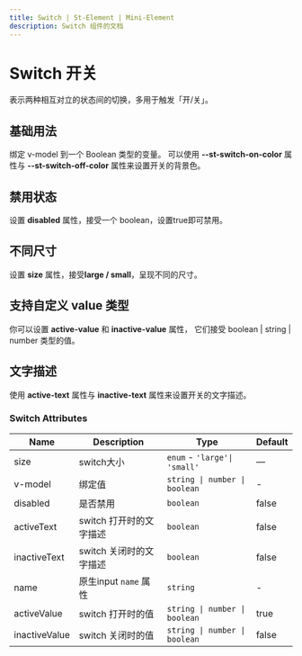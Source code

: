 ```yaml
---
title: Switch | St-Element | Mini-Element
description: Switch 组件的文档
---
```


# Switch 开关

表示两种相互对立的状态间的切换，多用于触发「开/关」。

## 基础用法

绑定 v-model 到一个 Boolean 类型的变量。 可以使用 **--st-switch-on-color** 属性与 **--st-switch-off-color** 属性来设置开关的背景色。

<preview path="../demo/Switch/Basic.vue" title="基础Switch" description="Switch 基础用例"></preview>

## 禁用状态

设置 **disabled** 属性，接受一个 boolean，设置true即可禁用。

<preview path="../demo/Switch/Disabled.vue" title="Switch 禁用状态" description="Switch 禁用状态"></preview>

## 不同尺寸

设置 **size** 属性，接受**large / small**，呈现不同的尺寸。

<preview path="../demo/Switch/Size.vue" title="Switch 不同尺寸" description="Switch 不同尺寸"></preview>

## 支持自定义 value 类型

你可以设置 **active-value** 和 **inactive-value** 属性， 它们接受 boolean | string | number 类型的值。
<preview path="../demo/Switch/CustomValue.vue" title="支持自定义 value 类型" description="Switch 支持自定义 value 类型"></preview>

## 文字描述

使用 **active-text** 属性与 **inactive-text** 属性来设置开关的文字描述。

<preview path="../demo/Switch/Text.vue" title="支持文字描述" description="Switch 文字描述"></preview>

### Switch Attributes

| Name          | Description             | Type                          | Default |
| ------------- | ----------------------- | ----------------------------- | ------- |
| size          | switch大小              | `enum` - `'large'\| 'small'`  | —       |
| v-model       | 绑定值                  | `string \| number \| boolean` | -       |
| disabled      | 是否禁用                | `boolean`                     | false   |
| activeText    | switch 打开时的文字描述 | `boolean`                     | false   |
| inactiveText  | switch 关闭时的文字描述 | `boolean`                     | false   |
| name          | 原生input `name` 属性   | `string`                      | -       |
| activeValue   | switch 打开时的值       | `string \| number \| boolean` | true    |
| inactiveValue | switch 关闭时的值       | `string \| number \| boolean` | false   |
